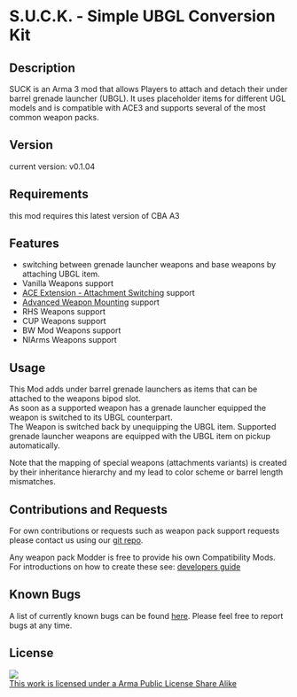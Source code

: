 # S.U.C.K. - Simple UBGL Conversion Kit

## Description

SUCK is an Arma 3 mod that allows Players to attach and detach their under barrel grenade launcher (UBGL).
It uses placeholder items for different UGL models and is compatible with ACE3 and supports several of the most common weapon packs.

## Version
current version: v0.1.04

## Requirements
this mod requires this latest version of CBA A3

## Features
- switching between grenade launcher weapons and base weapons by attaching UBGL item.
- Vanilla Weapons support
- [ACE Extension - Attachment Switching](https://steamcommunity.com/sharedfiles/filedetails/?id=1374639840&searchtext=attachments) support
- [Advanced Weapon Mounting](https://steamcommunity.com/sharedfiles/filedetails/?id=1378046829&searchtext=attachments) support
- RHS Weapons support
- CUP Weapons support
- BW Mod Weapons support
- NIArms Weapons support

## Usage

This Mod adds under barrel grenade launchers as items that can be attached to the weapons bipod slot.  
As soon as a supported weapon has a grenade launcher equipped the weapon is switched to its UBGL counterpart.  
The Weapon is switched back by unequipping the UBGL item. Supported grenade launcher weapons are equipped with the UBGL item on pickup automatically.  

Note that the mapping of special weapons (attachments variants) is created by their inheritance hierarchy and my lead to color scheme or barrel length mismatches.

## Contributions and Requests

For own contributions or requests such as weapon pack support requests please contact us using our [git repo](https://github.com/CedricPump/suck).

Any weapon pack Modder is free to provide his own Compatibility Mods. For introductions on how to create these see: [developers guide](https://github.com/CedricPump/suck/blob/master/DevelopersGuide.md)

## Known Bugs

A list of currently known bugs can be found [here](https://github.com/CedricPump/suck/issues?q=is%3Aopen+is%3Aissue+label%3Abug).
Please feel free to report bugs at any time.

## License

<a rel="license" href="http://www.bistudio.com/licenses/arma-public-license-share-alike" target="_blank" >
 <img src="http://www.bistudio.com/license-icons/small/APL-SA.png" >
 <br>
 This work is licensed under a Arma Public License Share Alike
</a>
